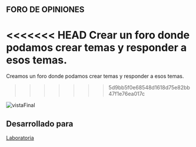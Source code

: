 ## FORO DE OPINIONES

<<<<<<< HEAD
Crear un foro donde podamos crear temas y responder a esos temas.
=======
Creamos un foro donde podamos crear temas y responder a esos temas.
>>>>>>> 5d9bb5f0e68548d1618d75e82bb47f1e76ea017c

![vistaFinal](assets/img/readme1.png)


## Desarrollado para
[Laboratoria](http://laboratoria.la)
